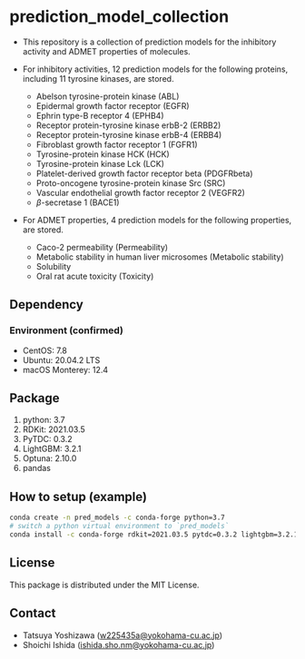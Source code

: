 # prediction_model_collection

- This repository is a collection of prediction models for the inhibitory activity and ADMET properties of molecules.

- For inhibitory activities, 12 prediction models for the following proteins, including 11 tyrosine kinases, are stored.

  - Abelson tyrosine-protein kinase (ABL)
  - Epidermal growth factor receptor (EGFR)
  - Ephrin type-B receptor 4 (EPHB4)
  - Receptor protein-tyrosine kinase erbB-2 (ERBB2)
  - Receptor protein-tyrosine kinase erbB-4 (ERBB4)
  - Fibroblast growth factor receptor 1 (FGFR1)
  - Tyrosine-protein kinase HCK (HCK)
  - Tyrosine-protein kinase Lck (LCK)
  - Platelet-derived growth factor receptor beta (PDGFRbeta)
  - Proto-oncogene tyrosine-protein kinase Src (SRC)
  - Vascular endothelial growth factor receptor 2 (VEGFR2)
  - $\beta$-secretase 1 (BACE1)

- For ADMET properties, 4 prediction models for the following properties, are stored.

  - Caco-2 permeability (Permeability)
  - Metabolic stability in human liver microsomes (Metabolic stability)
  - Solubility
  - Oral rat acute toxicity (Toxicity)


## Dependency

### Environment (confirmed)

- CentOS: 7.8
- Ubuntu: 20.04.2 LTS
- macOS Monterey: 12.4

## Package

1. python: 3.7
2. RDKit: 2021.03.5
3. PyTDC: 0.3.2
4. LightGBM: 3.2.1
5. Optuna: 2.10.0
6. pandas

## How to setup (example)

```bash
conda create -n pred_models -c conda-forge python=3.7
# switch a python virtual environment to `pred_models`
conda install -c conda-forge rdkit=2021.03.5 pytdc=0.3.2 lightgbm=3.2.1 optuna=2.10.0 pandas
```

## License

This package is distributed under the MIT License.

## Contact

- Tatsuya Yoshizawa (w225435a@yokohama-cu.ac.jp)
- Shoichi Ishida (ishida.sho.nm@yokohama-cu.ac.jp)